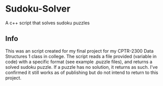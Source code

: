 # Sudoku-Solver
A c++ script that solves sudoku puzzles

## Info
This was an script created for my final project for my CPTR-2300 Data Structures 1 class in college. The script reads a file provided (variable in code) with a specific format (see example .puzzle files), and returns a solved sudoku puzzle. If a puzzle has no solution, it returns as such. I've confirmed it still works as of publishing but do not intend to return to this project.